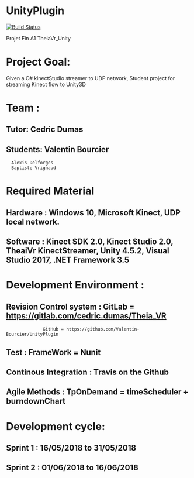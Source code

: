 # UnityPlugin 
[![Build Status](https://travis-ci.org/Valentin-Bourcier/UnityPlugin.svg?branch=master)](https://travis-ci.org/Valentin-Bourcier/UnityPlugin)

Projet Fin A1 TheiaVr_Unity

# Project Goal:
Given a C# kinectStudio streamer to UDP network, Student project for streaming Kinect flow to Unity3D

# Team : 
## Tutor: Cedric Dumas
## Students: Valentin Bourcier
	  Alexis Delforges
	  Baptiste Vrignaud

# Required Material
## Hardware : Windows 10, Microsoft Kinect, UDP local network.
## Software : Kinect SDK 2.0, Kinect Studio 2.0, TheaiVr KinectStreamer, Unity 4.5.2, Visual Studio 2017, .NET Framework 3.5

# Development Environment : 
## Revision Control system : GitLab = https://gitlab.com/cedric.dumas/Theia_VR
		     	  GitHub = https://github.com/Valentin-Bourcier/UnityPlugin 
## Test : FrameWork  = Nunit
## Continous Integration : Travis on the Github
## Agile Methods : TpOnDemand = timeScheduler + burndownChart

# Development cycle:
## Sprint 1 : 16/05/2018 to 31/05/2018
## Sprint 2 : 01/06/2018 to 16/06/2018
